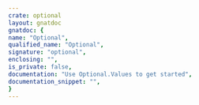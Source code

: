 ```yaml
---
crate: optional
layout: gnatdoc
gnatdoc: {
name: "Optional",
qualified_name: "Optional",
signature: "optional",
enclosing: "",
is_private: false,
documentation: "Use Optional.Values to get started",
documentation_snippet: "",
}
---
```

